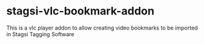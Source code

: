 # stagsi-vlc-bookmark-addon
This is a vlc player addon to allow creating video bookmarks to be imported in Stagsi Tagging Software
